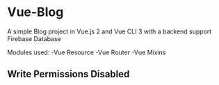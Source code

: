 # Vue-Blog
A simple Blog project in Vue.js 2 and Vue CLI 3 with a backend support Firebase Database

Modules used:
  -Vue Resource
  -Vue Router
  -Vue Mixins

## Write Permissions Disabled
